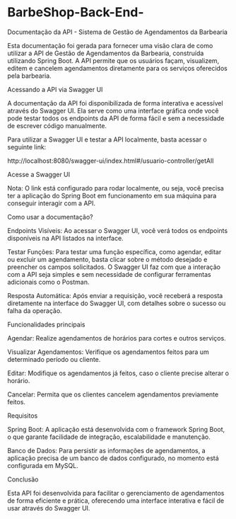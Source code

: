 # BarbeShop-Back-End-
Documentação da API - Sistema de Gestão de Agendamentos da Barbearia

Esta documentação foi gerada para fornecer uma visão clara de como utilizar a API de Gestão de Agendamentos da Barbearia, construída utilizando Spring Boot. A API permite que os usuários façam, visualizem, editem e cancelem agendamentos diretamente para os serviços oferecidos pela barbearia.

Acessando a API via Swagger UI

A documentação da API foi disponibilizada de forma interativa e acessível através do Swagger UI. Ela serve como uma interface gráfica onde você pode testar todos os endpoints da API de forma fácil e sem a necessidade de escrever código manualmente.

Para utilizar a Swagger UI e testar a API localmente, basta acessar o seguinte link:

http://localhost:8080/swagger-ui/index.html#/usuario-controller/getAll

Acesse a Swagger UI

Nota: O link está configurado para rodar localmente, ou seja, você precisa ter a aplicação do Spring Boot em funcionamento em sua máquina para conseguir interagir com a API.

Como usar a documentação?

Endpoints Visíveis: Ao acessar o Swagger UI, você verá todos os endpoints disponíveis na API listados na interface.

Testar Funções: Para testar uma função específica, como agendar, editar ou excluir um agendamento, basta clicar sobre o método desejado e preencher os campos solicitados. O Swagger UI faz com que a interação com a API seja simples e sem necessidade de configurar ferramentas adicionais como o Postman.

Resposta Automática: Após enviar a requisição, você receberá a resposta diretamente na interface do Swagger UI, com detalhes sobre o sucesso ou falha da operação.

Funcionalidades principais

Agendar: Realize agendamentos de horários para cortes e outros serviços.

Visualizar Agendamentos: Verifique os agendamentos feitos para um determinado período ou cliente.

Editar: Modifique os agendamentos já feitos, caso o cliente precise alterar o horário.

Cancelar: Permita que os clientes cancelem agendamentos previamente feitos.

Requisitos

Spring Boot: A aplicação está desenvolvida com o framework Spring Boot, o que garante facilidade de integração, escalabilidade e manutenção.

Banco de Dados: Para persistir as informações de agendamentos, a aplicação precisa de um banco de dados configurado, no momento está configurada em MySQL.

Conclusão

Esta API foi desenvolvida para facilitar o gerenciamento de agendamentos de forma eficiente e prática, oferecendo uma interface interativa e fácil de usar através do Swagger UI.
